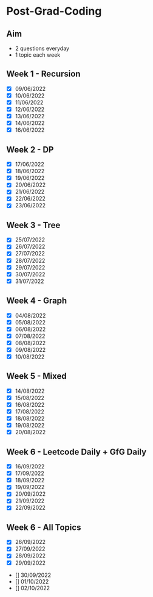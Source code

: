 # Post-Grad-Coding

## Aim
- 2 questions everyday
- 1 topic each week

## Week 1 - Recursion
- [x] 09/06/2022
- [x] 10/06/2022
- [x] 11/06/2022
- [x] 12/06/2022
- [x] 13/06/2022
- [x] 14/06/2022
- [x] 16/06/2022

## Week 2 - DP
- [x] 17/06/2022
- [x] 18/06/2022
- [x] 19/06/2022
- [x] 20/06/2022
- [x] 21/06/2022
- [x] 22/06/2022
- [x] 23/06/2022

## Week 3 - Tree
- [x] 25/07/2022
- [x] 26/07/2022
- [x] 27/07/2022
- [x] 28/07/2022
- [x] 29/07/2022
- [x] 30/07/2022
- [x] 31/07/2022

## Week 4 - Graph
- [x] 04/08/2022
- [x] 05/08/2022
- [x] 06/08/2022
- [x] 07/08/2022
- [x] 08/08/2022
- [x] 09/08/2022
- [x] 10/08/2022

## Week 5 - Mixed
- [x] 14/08/2022
- [x] 15/08/2022
- [x] 16/08/2022
- [x] 17/08/2022
- [x] 18/08/2022
- [x] 19/08/2022
- [x] 20/08/2022

## Week 6 - Leetcode Daily + GfG Daily
- [x] 16/09/2022
- [x] 17/09/2022
- [x] 18/09/2022
- [x] 19/09/2022
- [x] 20/09/2022
- [x] 21/09/2022
- [x] 22/09/2022

## Week 6 - All Topics
- [x] 26/09/2022
- [x] 27/09/2022
- [x] 28/09/2022
- [x] 29/09/2022
- [] 30/09/2022
- [] 01/10/2022
- [] 02/10/2022
